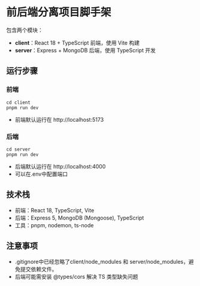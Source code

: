 # 前后端分离项目脚手架

包含两个模块：
- **client**：React 18 + TypeScript 前端，使用 Vite 构建
- **server**：Express + MongoDB 后端，使用 TypeScript 开发

## 运行步骤

### 前端
```
cd client
pnpm run dev
```
- 前端默认运行在 http://localhost:5173

### 后端
```
cd server
pnpm run dev
```

- 后端默认运行在 http://localhost:4000
- 可以在.env中配置端口

## 技术栈
- 前端：React 18, TypeScript, Vite
- 后端：Express 5, MongoDB (Mongoose), TypeScript
- 工具：pnpm, nodemon, ts-node



## 注意事项
- .gitignore中已经忽略了client/node_modules 和 server/node_modules，避免提交依赖文件。
- 后端可能需安装 @types/cors 解决 TS 类型缺失问题